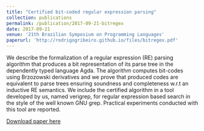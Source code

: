 ```yaml
---
title: "Certified bit-coded regular expression parsing"
collection: publications
permalink: /publication/2017-09-21-bitregex
date: 2017-09-21
venue: '21th Brazilian Symposium on Programming Languages'
paperurl: 'http://rodrigogribeiro.github.io/files/bitregex.pdf'
---
```


We describe the formalization of a regular expression (RE) parsing algorithm
that produces a bit representation of its parse tree in the dependently typed
language Agda.  The algorithm computes bit-codes using Brzozowski derivatives
and we prove that produced codes are equivalent to parse trees ensuring soundness
and completeness w.r.t an inductive RE semantics. We include the certified algorithm
in a tool developed by us, named verigrep, for regular expression based search in
the style of the well known GNU grep. Practical experiments conducted with this tool
are reported.


[Download paper here](http://rodrigogribeiro.github.io/files/bitregex.pdf)
